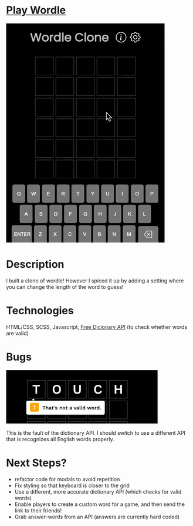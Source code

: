 # [Play Wordle](https://bestwordle.netlify.app/)

![wordle gif](./github-images/wordle-demo-1.gif)

# Description

I built a clone of wordle! However I spiced it up by adding a setting where you can change the length of the word to guess!

# Technologies

HTML/CSS, SCSS, Javascript, [Free Dicionary API](https://dictionaryapi.dev/) (to check whether words are valid)

# Bugs

![invalid word](./github-images/bug-not-a-valid-word.png)

This is the fault of the dictionary API. I should switch to use a different API that is recognizes all English words properly.

# Next Steps?

- refactor code for modals to avoid repetition
- Fix styling so that keyboard is closer to the grid
- Use a different, more accurate dictionary API (which checks for valid words)
- Enable players to create a custom word for a game, and then send the link to their friends!
- Grab answer-words from an API (answers are currently hard coded)
